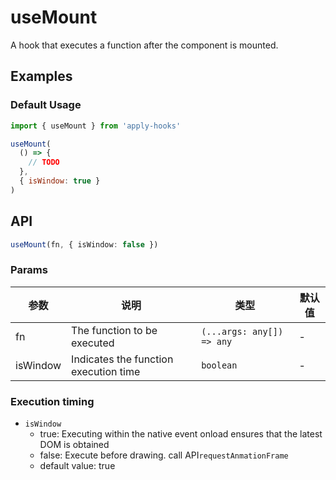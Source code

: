 # useMount

A hook that executes a function after the component is mounted.

## Examples

### Default Usage

```js
import { useMount } from 'apply-hooks'

useMount(
  () => {
    // TODO
  },
  { isWindow: true }
)
```

## API

```typescript
useMount(fn, { isWindow: false })
```

### Params

| 参数     | 说明                                  | 类型                      | 默认值 |
| -------- | ------------------------------------- | ------------------------- | ------ |
| fn       | The function to be executed           | `(...args: any[]) => any` | -      |
| isWindow | Indicates the function execution time | `boolean`                 | -      |

### Execution timing

- `isWindow`
  - true: Executing within the native event onload ensures that the latest DOM is obtained
  - false: Execute before drawing. call API`requestAnmationFrame`
  - default value: true
